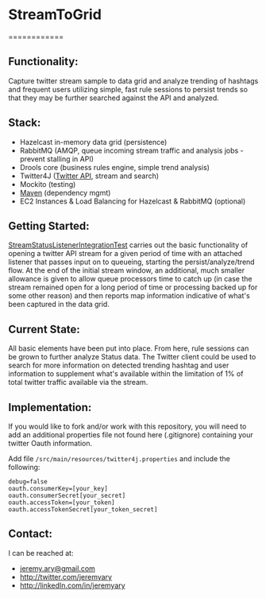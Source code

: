 # StreamToGrid
============

## Functionality:

Capture twitter stream sample to data grid and analyze trending of hashtags and frequent users utilizing simple, fast
rule sessions to persist trends so that they may be further searched against the API and analyzed.

## Stack:
 - Hazelcast in-memory data grid (persistence)
 - RabbitMQ (AMQP, queue incoming stream traffic and analysis jobs - prevent stalling in API)
 - Drools core (business rules engine, simple trend analysis)
 - Twitter4J ([Twitter API](https://dev.twitter.com/), stream and search)
 - Mockito (testing)
 - [Maven](pom.xml) (dependency mgmt)
 - EC2 Instances & Load Balancing for Hazelcast & RabbitMQ (optional)

## Getting Started:
[StreamStatusListenerIntegrationTest](/src/test/java/jary/twitter/listener/StreamStatusListenerIntegrationTest.java) carries out the basic functionality of opening a twitter API stream for a given period of time with an attached listener that passes input on to queueing, starting the persist/analyze/trend flow. At the end of the initial stream window, an additional, much smaller allowance is given to allow queue processors time to catch up (in case the stream remained open for a long period of time or processing backed up for some other reason) and then reports map information indicative of what's been captured in the data grid.

## Current State:
All basic elements have been put into place. From here, rule sessions can be grown to further analyze Status data. The 
Twitter client could be used to search for more information on detected trending hashtag and user information 
to supplement what's available within the limitation of 1% of total twitter traffic available via the stream.

## Implementation:
If you would like to fork and/or work with this repository, you will need to add an additional properties file not found
here (.gitignore) containing your twitter Oauth information. 
  
  Add file `/src/main/resources/twitter4j.properties` and include the following:  
  
    debug=false  
    oauth.consumerKey=[your_key]  
    oauth.consumerSecret[your_secret]  
    oauth.accessToken=[your_token]  
    oauth.accessTokenSecret[your_token_secret]  
    
## Contact:
I can be reached at:
 - jeremy.ary@gmail.com
 - http://twitter.com/jeremyary
 - http://linkedIn.com/in/jeremyary
